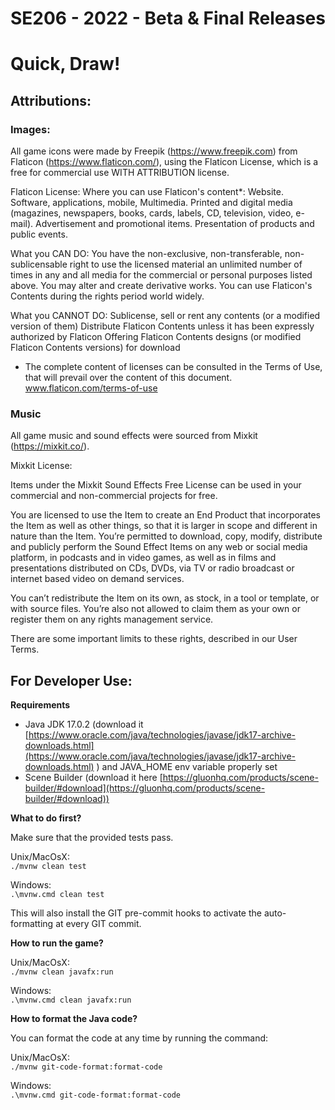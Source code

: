 # SE206 - 2022 - Beta & Final Releases

# Quick, Draw! 

## Attributions:

### Images:

All game icons were made by Freepik (https://www.freepik.com) from Flaticon (https://www.flaticon.com/), using the Flaticon License, which is a free for commercial use WITH ATTRIBUTION license.

Flaticon License:
Where you can use Flaticon's content*:
Website.
Software, applications, mobile, Multimedia.
Printed and digital media (magazines, newspapers, books, cards, labels, CD, television, video, e-mail).
Advertisement and promotional items.
Presentation of products and public events.

What you CAN DO:
You have the non-exclusive, non-transferable, non-sublicensable right to use the licensed material an unlimited number of times in any and all media for the commercial or personal purposes listed above.
You may alter and create derivative works.
You can use Flaticon's Contents during the rights period world widely.

What you CANNOT DO:
Sublicense, sell or rent any contents (or a modified version of them)
Distribute Flaticon Contents unless it has been expressly authorized by Flaticon
Offering Flaticon Contents designs (or modified Flaticon Contents versions) for download

* The complete content of licenses can be consulted in the Terms of Use, that will prevail over the content of this document.
www.flaticon.com/terms-of-use

### Music

All game music and sound effects were sourced from Mixkit (https://mixkit.co/).

Mixkit License:

Items under the Mixkit Sound Effects Free License can be used in your commercial and non-commercial projects for free.

You are licensed to use the Item to create an End Product that incorporates the Item as well as other things, so that it is larger in scope and different in nature than the Item. You’re permitted to download, copy, modify, distribute and publicly perform the Sound Effect Items on any web or social media platform, in podcasts and in video games, as well as in films and presentations distributed on CDs, DVDs, via TV or radio broadcast or internet based video on demand services.

You can’t redistribute the Item on its own, as stock, in a tool or template, or with source files. You’re also not allowed to claim them as your own or register them on any rights management service.

There are some important limits to these rights, described in our User Terms.

## For Developer Use:

**Requirements**

- Java JDK 17.0.2 (download
  it [https://www.oracle.com/java/technologies/javase/jdk17-archive-downloads.html](https://www.oracle.com/java/technologies/javase/jdk17-archive-downloads.html) )
  and JAVA_HOME env variable properly set
- Scene Builder (download it
  here [https://gluonhq.com/products/scene-builder/#download](https://gluonhq.com/products/scene-builder/#download))


**What to do first?**

Make sure that the provided tests pass.

Unix/MacOsX:  
`./mvnw clean test`

Windows:  
`.\mvnw.cmd clean test`

This will also install the GIT pre-commit hooks to activate the auto-formatting at every GIT commit.

**How to run the game?**

Unix/MacOsX:  
`./mvnw clean javafx:run`

Windows:  
`.\mvnw.cmd clean javafx:run`

**How to format the Java code?**

You can format the code at any time by running the command:

Unix/MacOsX:  
`./mvnw git-code-format:format-code `

Windows:  
`.\mvnw.cmd git-code-format:format-code `
